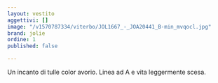 ```yaml
---
layout: vestito
aggettivi: []
image: "/v1570787334/viterbo/JOL1667_-_JOA20441_B-min_mvqocl.jpg"
brand: jolie
ordine: 1
published: false

---
```

Un incanto di tulle color avorio. Linea ad A e vita leggermente scesa.
